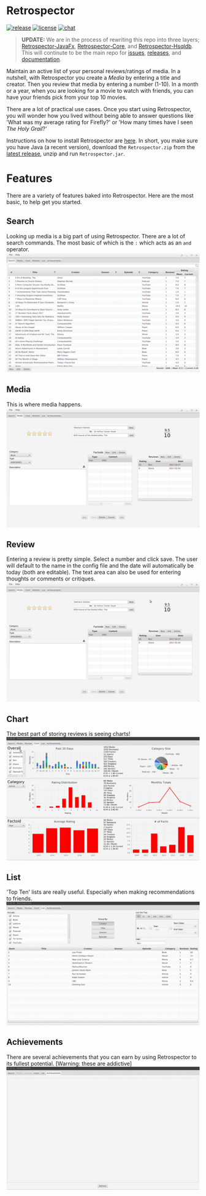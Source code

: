 # Retrospector
[![release](https://img.shields.io/github/release/NonlinearFruit/Retrospector.svg)](https://github.com/NonlinearFruit/Retrospector/releases/latest)
[![license](https://img.shields.io/badge/license-unlicense-yellow.svg)](https://github.com/NonlinearFruit/Retrospector/blob/master/LICENSE)
[![chat](https://img.shields.io/badge/chat-slack-red.svg)](https://retrospector.slack.com)

> **UPDATE:** We are in the process of rewriting this repo into three layers; [Retrospector-JavaFx](https://github.com/NonlinearFruit/Retrospector-JavaFx), [Retrospector-Core](https://github.com/NonlinearFruit/Retrospector-Core), and [Retrospector-Hsqldb](https://github.com/NonlinearFruit/Retrospector-Hsqldb). This will continute to be the main repo for [issues](https://github.com/NonlinearFruit/Retrospector/issues), [releases](https://github.com/NonlinearFruit/Retrospector/releases), and [documentation](https://github.com/NonlinearFruit/Retrospector/wiki).

Maintain an active list of your personal reviews/ratings of media. In a nutshell, with Retrospector you create a *Media* by entering a title and creator. Then you review that media by entering a number (1-10). In a month or a year, when you are looking for a movie to watch with friends, you can have your friends pick from your top 10 movies.

There are a lot of practical use cases. Once you start using Retrospector, you will wonder how you lived without being able to answer questions like 'What was my average rating for Firefly?' or 'How many times have I seen *The Holy Grail*?'

Instructions on how to install Retrospector are [here](https://github.com/NonlinearFruit/Retrospector/wiki/Install). In short, you make sure you have Java (a recent version), download the `Retrospector.zip` from the [latest release](https://github.com/NonlinearFruit/Retrospector/releases/latest), unzip and run `Retrospector.jar`.

# Features
There are a variety of features baked into Retrospector. Here are the most basic, to help get you started.

## Search
Looking up media is a big part of using Retrospector. There are a lot of search commands. The most basic of which is the `:` which acts as an `and` operator.
![screenshot](/screenshots/Search.gif)

## Media
This is where media happens.
![screenshot](/screenshots/Media.gif)

## Review
Entering a review is pretty simple. Select a number and click save. The user will default to the name in the config file and the date will automatically be today (both are editable). The text area can also be used for entering thoughts or comments or critiques.
![screenshot](/screenshots/Review.gif)

## Chart
The best part of storing reviews is seeing charts!
![screenshot](/screenshots/Chart.gif)

## List
'Top Ten' lists are really useful. Especially when making recommendations to friends.
![screenshot](/screenshots/List.gif)

## Achievements
There are several achievements that you can earn by using Retrospector to its fullest potential. [Warning: these are addictive]
![screenshot](/screenshots/Achievements.gif)
